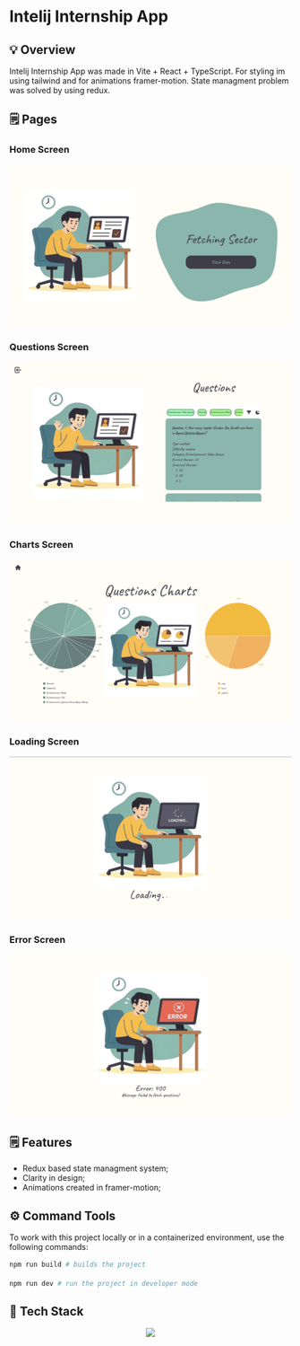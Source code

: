 # Intelij Internship App

## 💡 Overview

Intelij Internship App was made in Vite + React + TypeScript. For styling im using tailwind and for animations framer-motion. State managment problem was solved by using redux.

## 🗒️ Pages

### Home Screen
![Banner](./public/assets/screens/home_screen.png)

### Questions Screen
![Banner](./public/assets/screens/questions_screen.png)

### Charts Screen
![Banner](./public/assets/screens/charts_screen.png)

### Loading Screen
![Banner](./public/assets/screens/loading_screen.png)

### Error Screen
![Banner](./public/assets/screens/error_screen.png)

## 🗒️ Features
* Redux based state managment system;
* Clarity in design;
* Animations created in framer-motion;

## ⚙️ Command Tools

To work with this project locally or in a containerized environment, use the following commands:
```bash
npm run build # builds the project

npm run dev # run the project in developer mode
````

## 🧠 Tech Stack
<p align="center">
  <a href="https://skillicons.dev">
    <img src="https://skillicons.dev/icons?i=html,css,js,react,typescript,git,redux,tailwind" />
  </a>
</p>
 
